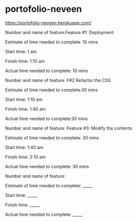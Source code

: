 # portofolio-neveen

https://portofolio-neveen.herokuapp.com/

Number and name of feature:Feature #1: Deployment

Estimate of time needed to complete: 10 mins

Start time: 1 am 

Finish time: 1:10 am

Actual time needed to complete: 10 mins


Number and name of feature: F#2 Refactor the CSS

Estimate of time needed to complete:30 mins

Start time: 1:10 am 

Finish time: 1:40 am

Actual time needed to complete:30 mins



Number and name of feature: Feature #3: Modify the contents

Estimate of time needed to complete: 30 mins

Start time: 1:40 am

Finish time: 2:10 am

Actual time needed to complete: 30 mins



Number and name of feature: 

Estimate of time needed to complete: _____

Start time: _____

Finish time: _____

Actual time needed to complete: _____